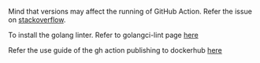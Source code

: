Mind that versions may affect the running of GitHub Action. Refer the issue on [stackoverflow](https://stackoverflow.com/questions/71027513/all-github-action-jobs-are-queued-and-never-running).

To install the golang linter. Refer to golangci-lint page [here](https://golangci-lint.run/welcome/install/)

Refer the use guide of the gh action publishing to dockerhub [here](https://github.com/elgohr/Publish-Docker-Github-Action)